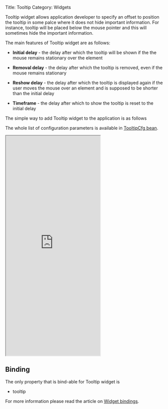Title: Tooltip
Category: Widgets

Tooltip widget allows application developer to specify an offset to position the tooltip in some palce where it does not hide important information.
For instance, tooltip will be placed below the mouse pointer and this will sometimes hide the important information.

The main features of Tooltip widget are as follows:

* **Initial delay** - the delay after which the tooltip will be shown if the the mouse remains stationary over the element

* **Removal delay** - the delay after which the tooltip is removed, even if the mouse remains stationary

* **Reshow delay** - the delay after which the tooltip is displayed again if the user moves the mouse over an element and is supposed to be shorter than the initial delay

* **Timeframe** - the delay after which to show the tooltip is reset to the initial delay

The simple way to add Tooltip widget to the application is as follows

<script src='http://snippets.ariatemplates.com/snippets/github.com/ariatemplates/documentation-code/snippets/widgets/tooltip/Snippet.tpl?tag=wgtTooltipSnippet&lang=at&outdent=true'></script>

The whole list of configuration parameters is available in [TooltipCfg bean](http://ariatemplates.com/api/#aria.widgets.CfgBeans:TooltipCfg).

<iframe class='samples' style="height:700px" src='http://snippets.ariatemplates.com/samples/github.com/ariatemplates/documentation-code/samples/widgets/tooltip/' ></iframe>

## Binding

The only property that is bind-able for Tooltip widget is

* tooltip

For more information please read the article on [Widget bindings](widget_bindings).